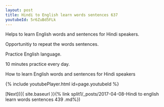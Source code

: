 ```yaml
---
layout: post
title: Hindi to English learn words sentences 637 
youtubeId: 5r6ZuBd5FLk
---
```

 
 
Helps to learn English words and sentences for Hindi speakers.

Opportunitiy to repeat the words sentences. 

Practice English language. 
 
10 minutes practice every day. 
 
How to learn English words and sentences for Hindi speakers 
 
{% include youtubePlayer.html id=page.youtubeId %}
 
 
[Next]({{ site.baseurl }}{% link  split1/_posts/2017-04-08-Hindi to english learn words sentences 439 .md%})
 
